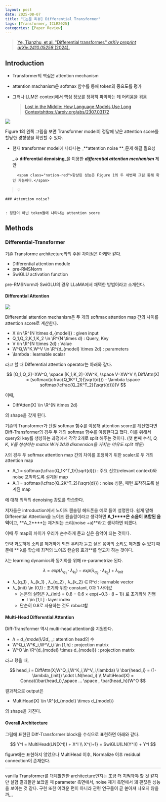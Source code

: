 ```yaml
---
layout: post
date: 2025-08-07
title: "[논문 리뷰] Differential Transformer"
tags: [Transformer, ICLR2025]
categories: [Paper Review]
---
```


> [Ye, Tianzhu, et al. "Differential transformer." ](https://arxiv.org/abs/2410.05258)[_arXiv preprint arXiv:2410.05258_](https://arxiv.org/abs/2410.05258)[ (2024).](https://arxiv.org/abs/2410.05258)



## Introduction

- Transformer의 핵심은 attention mechanism
- attention machanism은 softmax 함수를 통해 token의 중요도를 평가
- 그러나 LLM은 context에서 핵심 정보를 정확히 파악하는 데 어려움을 겪음

	> [Lost in the Middle: How Language Models Use Long Contextshttps://arxiv.org/abs/2307.03172](https://arxiv.org/abs/2307.03172)


![](https://prod-files-secure.s3.us-west-2.amazonaws.com/542b861c-36a8-4051-84e5-8804b6728dba/9083ea56-691a-4752-ae26-47f403431ac8/image.png?X-Amz-Algorithm=AWS4-HMAC-SHA256&X-Amz-Content-Sha256=UNSIGNED-PAYLOAD&X-Amz-Credential=ASIAZI2LB466Z4NCVDUK%2F20250927%2Fus-west-2%2Fs3%2Faws4_request&X-Amz-Date=20250927T080116Z&X-Amz-Expires=3600&X-Amz-Security-Token=IQoJb3JpZ2luX2VjEBgaCXVzLXdlc3QtMiJHMEUCIQDG6mvpSykoaWyT5uia%2F9HlSJrEO7rEZtEXWpWShqjxCQIgWGXoXhxgtkUtpEvoIb08o2%2Fk4TPMIB7UR7%2FOWxfbx14qiAQIoP%2F%2F%2F%2F%2F%2F%2F%2F%2F%2FARAAGgw2Mzc0MjMxODM4MDUiDMZOW96HrUX3xMSeCCrcA8n6XrsH2xLorEcOEprhOKece7RaLe%2FpC7nJJzeoj0VTpLIbV1fUfLuRW%2BE8Un8wl0heU3%2BcMBR72z0Y%2F103AV5lMUdTqBsCMlGxUczKmKXdLUOOPCGfwUpUnSS0Mvy3N9pcVoNJyjVLRJ3mh6bb2M9QJPAgfA%2BMpPaxqLg0jSPsZUm53cxlIrZDpcB7ycREg8gUkqpar%2F7bru8mqK2lUvjHVANkKxiwJudk9Eoi5m0mknWm7KfIXpEmhzE4b%2B2tQlWOxOWGJ0VV1AChZFZFLqBcA0OUbBRUNIJHJ1%2B9cslRTphKY97gfclZ%2FtPvD22sc6wvpmypjDZFr4SktEU9g0f0kt1dieYgH8veWYRrFugE0IAtBxGPdHq7MSyOjh4jWkU42hKCtyaDDsFy55J3Rdk%2FImCZaLqyCGULTeaBIdZe6VUCGE5%2FpGSiznTB377yb9p8iPiAegEBE47I3EYG%2BINC2jZiHhSS35JIz%2FgzsR%2BvvkynWPikysRCDMbvaXpHh%2FMooXOT7Ya%2BZDsOD%2FvP2tdFpiAw1ZBN%2FyndspG0bApj1SB6w1qx0XJtzkPuGnQkdZeW%2BC67Zyu4H5xPV44rtrjF4Cdemk2SLrekJCuDSHSrycSNt%2FN5C%2FZ5wxF1MP%2Bg3sYGOqUBYci5btTIOHaL1Ig5KTxTNwbZt6VNEwVPvzOP%2Fo7o%2BHWRxQ9EI7oeLdwYgb7%2BT%2FURBYV1EtK6Ui%2B1FWXRi2eYazpWhJBHgyOtldOA9%2F5WmuEW5D8O4mcsmKfwPSVxFL0oHwLP%2FlgwhCpI4YE7HGGJIH8a5i0ZW9aHxr9SBWM%2B8u9ZRk0LLC8%2BQuuA%2FLuScmhnnCXJvnyWc1TIkqmNThEV%2FRLMoa2s&X-Amz-Signature=5dbe9301b57a63c1d7a67f957a219b993bbb6b076fa707ddb7a17e7113a3593c&X-Amz-SignedHeaders=host&x-amz-checksum-mode=ENABLED&x-id=GetObject)


Figure 1의 왼쪽 그림을 보면 Transformer model이 정답에 낮은 attention score를 할당한 경향성을 확인할 수 있다.

- 현재 transformer model에 나타나는 _**attention noise **_문제 해결 필요성

	_**→ differential denoising**_을 이용한 _**differential attention mechanism**_ 제안


		<span class="notion-red">향상된 성능은 Figure 1의 두 세번째 그림 통해 확인 가능하다.</span>


> 💡 


	### Attention noise?


	: 정답이 아닌 token들에 나타나는 attention score



## Methods



### Differential-Transformer


기존 Transforme architecture와의 주된 차이점은 아래와 같다.

- Differential attention module
- pre-RMSNorm
- SwiGLU activation function

pre-RMSNorm과 SwiGLU의 경우 LLaMA에서 채택한 방법이라고 소개한다.



#### Differential Attention


![](https://prod-files-secure.s3.us-west-2.amazonaws.com/542b861c-36a8-4051-84e5-8804b6728dba/116d70b2-1963-4810-9167-f4c7d8a06e8f/image.png?X-Amz-Algorithm=AWS4-HMAC-SHA256&X-Amz-Content-Sha256=UNSIGNED-PAYLOAD&X-Amz-Credential=ASIAZI2LB466Z4NCVDUK%2F20250927%2Fus-west-2%2Fs3%2Faws4_request&X-Amz-Date=20250927T080116Z&X-Amz-Expires=3600&X-Amz-Security-Token=IQoJb3JpZ2luX2VjEBgaCXVzLXdlc3QtMiJHMEUCIQDG6mvpSykoaWyT5uia%2F9HlSJrEO7rEZtEXWpWShqjxCQIgWGXoXhxgtkUtpEvoIb08o2%2Fk4TPMIB7UR7%2FOWxfbx14qiAQIoP%2F%2F%2F%2F%2F%2F%2F%2F%2F%2FARAAGgw2Mzc0MjMxODM4MDUiDMZOW96HrUX3xMSeCCrcA8n6XrsH2xLorEcOEprhOKece7RaLe%2FpC7nJJzeoj0VTpLIbV1fUfLuRW%2BE8Un8wl0heU3%2BcMBR72z0Y%2F103AV5lMUdTqBsCMlGxUczKmKXdLUOOPCGfwUpUnSS0Mvy3N9pcVoNJyjVLRJ3mh6bb2M9QJPAgfA%2BMpPaxqLg0jSPsZUm53cxlIrZDpcB7ycREg8gUkqpar%2F7bru8mqK2lUvjHVANkKxiwJudk9Eoi5m0mknWm7KfIXpEmhzE4b%2B2tQlWOxOWGJ0VV1AChZFZFLqBcA0OUbBRUNIJHJ1%2B9cslRTphKY97gfclZ%2FtPvD22sc6wvpmypjDZFr4SktEU9g0f0kt1dieYgH8veWYRrFugE0IAtBxGPdHq7MSyOjh4jWkU42hKCtyaDDsFy55J3Rdk%2FImCZaLqyCGULTeaBIdZe6VUCGE5%2FpGSiznTB377yb9p8iPiAegEBE47I3EYG%2BINC2jZiHhSS35JIz%2FgzsR%2BvvkynWPikysRCDMbvaXpHh%2FMooXOT7Ya%2BZDsOD%2FvP2tdFpiAw1ZBN%2FyndspG0bApj1SB6w1qx0XJtzkPuGnQkdZeW%2BC67Zyu4H5xPV44rtrjF4Cdemk2SLrekJCuDSHSrycSNt%2FN5C%2FZ5wxF1MP%2Bg3sYGOqUBYci5btTIOHaL1Ig5KTxTNwbZt6VNEwVPvzOP%2Fo7o%2BHWRxQ9EI7oeLdwYgb7%2BT%2FURBYV1EtK6Ui%2B1FWXRi2eYazpWhJBHgyOtldOA9%2F5WmuEW5D8O4mcsmKfwPSVxFL0oHwLP%2FlgwhCpI4YE7HGGJIH8a5i0ZW9aHxr9SBWM%2B8u9ZRk0LLC8%2BQuuA%2FLuScmhnnCXJvnyWc1TIkqmNThEV%2FRLMoa2s&X-Amz-Signature=113dc0ac815fdc8e391496337c22d13595760361aa42304153dcf70f880ec07d&X-Amz-SignedHeaders=host&x-amz-checksum-mode=ENABLED&x-id=GetObject)


Differential attention mechanism은 두 개의 softmax attention map 간의 차이를 attention score로 계산한다.

- X \in \R^{N \times d\_{model}} : given input
- Q\_1,Q\_2,K\_1,K\_2 \in \R^{N \times d} : Query, Key
- V \in \R^{N \times 2d} : Value
- W^Q,W^K,W^V \in \R^{d\_{model} \times 2d} : parameters
- \lambda : learnable scalar

라고 할 때 Differential attention operator는 아래와 같다.


$$
[Q_1;Q_2]=XW^Q, \space [K_1;K_2]=XW^K, \space V=XW^V \\
DiffAttn(X) = (softmax(\cfrac{Q_1K^T_1}{\sqrt{d}}) - \lambda \space softmax(\cfrac{Q_2K^T_2}{\sqrt{d}}))V
$$


이때,

- DiffAtten(X) \in \R^{N \times 2d}

의 shape을 갖게 된다.


기존의 Transformer가 단일 softmax 함수를 이용해 attention score를 계산했다면 Diff-Transformer의 경우 두 개의 softmax 함수를 이용한다고 했다. 이를 위해서 query와 key를 생성하는 과정에서 각각 2개로 split 해주는 것이다. <span class="notion-red">(첫 번째 수식, </span><span class="notion-red">_Q, K, V를 생성하는 matrix W가 2d의 dismension을 가지는 이유도 split 때문_</span><span class="notion-red">)</span>


 λ의 경우 두 softmax attention map 간의 차이를 조정하기 위한 scaler로 두 개의 attention map

- A\_1 = softmax(\cfrac{Q\_1K^T\_1}{\sqrt{d}}) : 주요 신호(relevant context)와 noise 포착하도록 설계된 map
- A\_1 = softmax(\cfrac{Q\_2K^T\_2}{\sqrt{d}}) : noise 성분, 패턴 포착하도록 설계된 map 

에 대해 최적의 denoising 강도를 학습한다.


저자들은 introduction에서 노이즈 캔슬링 헤드폰을 예로 들어 설명한다. 쉽게 말해 Differential Attention을 노이즈 캔슬링이라고 생각하면 **A\_1****은 소음이 포함된 음악**이고, **A\_2****는 제거되는 소리(noise +a)**라고 생각하면 되겠다. 


이때 두 map의 차이가 우리가 순수하게 듣고 싶은 음악이 되는 것이다. 


만약 과도하게 소리를 제거하게 되면 우리가 듣고 싶은 음악의 소리도 제거할 수 있기 때문에 ** λ를 학습해 최적의 노이즈 캔슬링 효과**를 얻고자 하는 것이다.


λ는 learning dynamics와 동기화를 위해 re-parametrize 된다.


$$
\lambda = exp(\lambda_{q_1} \cdot \lambda_{k_1}) - exp(\lambda_{q_2} \cdot \lambda_{k_2}) + \lambda_{init}
$$

- λ\_{q\_1} , λ\_{k\_1} , λ\_{q\_2} , λ\_{k\_2} ∈ R^d : learnable vector
- λ\_{init} \in (0,1) : 초기화 위한 constant, 0과 1 사이값
	- 논문의 실험은 λ\_{init} = 0.8 − 0.6 × exp(−0.3 · (l − 1)) 로 초기화해 진행
		- l \in [1,L] : layer index
	- 단순히 0.8로 사용하는 것도 robust함


#### **Multi-Head Differential Attention**


Diff-Transformer 역시 multi-head attention을 지원한다.

- _h = d\_{model}/2d__ _: attention head의 수
- W^Q\_i,W^K\_i,W^V\_i,i \in [1,h] : projection matrix
- W^O \in \R^{d\_{model} \times d\_{model}} : projection matrix

라고 했을 때,


$$
head_i = DiffAttn(X;W^Q_i,W^K_i,W^V_i,\lambda) \\
\bar{head_i} = (1-\lambda_{init}) \cdot LN(head_i) \\
MultiHead(X) = Concat(\bar{head_i},\space ... \space , \bar{head_h})W^O
$$


결과적으로 output은

- MultiHead(X) \in \R^{d\_{model} \times d\_{model}}

의 shape을 가진다.



#### Overall Architecture


그림에 표현된 Diff-Transformer block을 수식으로 표현하면 아래와 같다.


$$
Y^l = MultiHead(LN(X^l)) + X^l \\
X^{l+1} = SwiGLU(LN(Y^l)) + Y^l
$$


figure에는 표현하지 않았으나 MultiHead 이후, Normalize 이후 residual connection이 존재한다.


---


vanilla Transformer를 대체할만한 architecture인지는 조금 더 지켜봐야 할 것 같지만 실험 결과들만 보았을 때 parameter 측면에서, noise 제거 측면에서 꽤 괜찮은 성능을 보이는 것 같다. 구현 또한 어려운 편이 아니라 관련 연구들이 곧 쏟아져 나오지 않을까,,,

